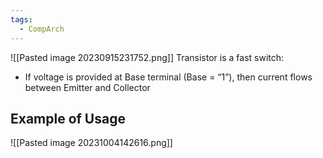```yaml
---
tags:
  - CompArch
---
```

![[Pasted image 20230915231752.png]]
Transistor is a fast switch: 
- If voltage is provided at Base terminal (Base = “1”), then current flows between Emitter and Collector
## Example of Usage
![[Pasted image 20231004142616.png]]